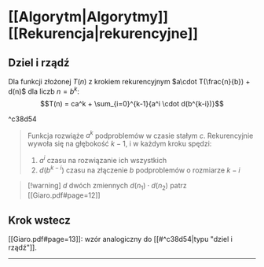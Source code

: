 # [[Algorytm|Algorytmy]] [[Rekurencja|rekurencyjne]]
## Dziel i rządź
Dla funkcji złożonej $T(n)$ z krokiem rekurencyjnym $a\cdot T(\frac{n}{b}) + d(n)$ dla liczb $n=b^k$:
$$T(n) = ca^k + 
\sum_{i=0}^{k-1}{a^i \cdot d(b^{k-i})}$$

^c38d54

> Funkcja rozwiąże $a^k$ podproblemów w czasie stałym $c$.
> Rekurencyjnie wywoła się na głębokość $k-1$, i w każdym kroku spędzi: 
> 1. $a^i$ czasu na rozwiązanie ich wszystkich
> 2. $d(b^{k-i})$ czasu na złączenie $b$ podproblemów o rozmiarze $k-i$

>[!warning] $d$ dwóch zmiennych 
>$d(n_1)\cdot d(n_2)$ patrz [[Giaro.pdf#page=12]]
## Krok wstecz
[[Giaro.pdf#page=13]]: wzór analogiczny do [[#^c38d54|typu "dziel i rządź"]].

---